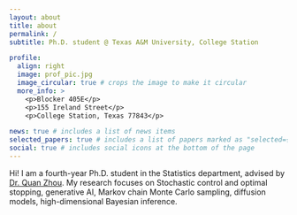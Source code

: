 ```yaml
---
layout: about
title: about
permalink: /
subtitle: Ph.D. student @ Texas A&M University, College Station

profile:
  align: right
  image: prof_pic.jpg
  image_circular: true # crops the image to make it circular
  more_info: >
    <p>Blocker 405E</p>
    <p>155 Ireland Street</p>
    <p>College Station, Texas 77843</p>

news: true # includes a list of news items
selected_papers: true # includes a list of papers marked as "selected={true}"
social: true # includes social icons at the bottom of the page
---
```

Hi! I am a fourth-year Ph.D. student in the Statistics department, advised by [Dr. Quan Zhou](https://web.stat.tamu.edu/~quan/). My research focuses on Stochastic control and optimal stopping, generative AI, Markov chain Monte Carlo sampling, diffusion models, high-dimensional Bayesian inference.
